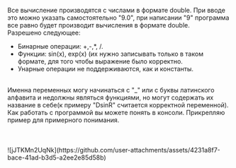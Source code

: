 Все вычисление производятся с числами в формате double. При вводе это можно указать самостоятельно "9.0", при написании "9" программа все равно будет производит вычисления в формате double. <br />
Разрешено следующее:<br />
- Бинарные операции: +,-,*, /.
- Функции: sin(x), exp(x) (их нужно записывать только в таком формате, для того чтобы выражение было корректно.
- Унарные операции не поддерживаются, как и константы. <br />
 <br />
Именна переменных могу начинаться с "_" или с буквы латинского алфавита и недолжны являться функциями, но могут содержать их название в себе(к примеру "DsinR" считается корректной переменной).<br />
Как работать с программой вы можете понять в консоли. Прикрепляю пример для примерного понимания. <br />
<br />
<br />
<br />
![jJTKMn2UqNk](https://github.com/user-attachments/assets/4231a8f7-bace-41ad-b3d5-a2ee2e85d58b) <br />
